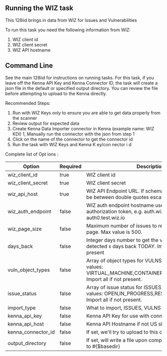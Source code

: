 ## Running the WIZ task 

This 128iid brings in data from WIZ for Issues and Vulnerabilities

To run this task you need the following information from WIZ: 

1. WIZ client id
2. WIZ client secret
3. WIZ API hostname

## Command Line

See the main 128iid for instructions on running tasks. For this task, if you leave off the Kenna API Key and Kenna Connector ID, the task will create a json file in the default or specified output directory. You can review the file before attempting to upload to the Kenna directly.

Recommended Steps: 

1. Run with WIZ Keys only to ensure you are able to get data properly from the scanner
1. Review output for expected data
1. Create Kenna Data Importer connector in Kenna (example name: WIZ KDI) 
1, Manually run the connector with the json from step 1 
1. Click on the name of the connector to get the connector id
1. Run the task with WIZ Keys and Kenna K ey/con nector  i d



Complete  list  of Opt ions :

| Option             | Required | Description                                                                                                                    | default               |
|--------------------|----------|--------------------------------------------------------------------------------------------------------------------------------|-----------------------|
| wiz_client_id      | true     | WIZ client id                                                                                                                  | n/a                   |
| wiz_client_secret  | true     | WIZ client secret                                                                                                              | n/a                   |
| wiz_api_host       | true     | WIZ API Endpoint URL. If schema is included, it should be between double quotes escaped.                                       | n/a                   |
| wiz_auth_endpoint  | false    | WIZ auth endpoint hostname used to get the authorization token, e.g. auth.wiz.io or auth0.test.wiz.io                          | auth.wiz.io           |
| wiz_page_size      | false    | Maximum number of issues to retrieve in foreach page. Max value is 500.                                                           | 500                   |
| days_back          | false    | Integer days number to get the vulnerabilities/issues detected x days back TODAY. Import all history if not present            | n/a                   |
| vuln_object_types  | false    | Array of object types for VULNS import. Allowed values: VIRTUAL_MACHINE,CONTAINER_IMAGE,SERVERLESS. Import all if not present. | n/a                   |
| issue_status       | false    | Array of issue status for ISSUES import. Allowed values: OPEN,IN_PROGRESS,RESOLVED,REJECTED. Import all if not present.        | n/a                   |
| import_type        | false    | What to import, ISSUES, VULNS or ALL                                                                                           | ALL                   |
| kenna_api_key      | false    | Kenna API Key for use with connector option                                                                                    | n/a                   |
| kenna_api_host     | false    | Kenna API Hostname if not US shared                                                                                            | api.denist.dev |
| kenna_connector_id | false    | If set, we'll try to upload to this connector                                                                                  | n/a                   |
| output_directory   | false    | If set, will write a file upon completion. Path is relative to #{$basedir}                                                     | output/wiz_v2         |
